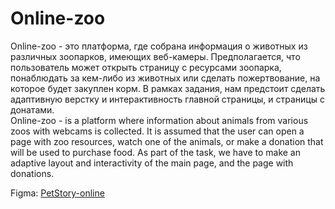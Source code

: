 # Online-zoo

Online-zoo - это платформа, где собрана информация о животных из различных зоопарков, имеющих веб-камеры. Предполагается, что пользователь может открыть страницу с ресурсами зоопарка, понаблюдать за кем-либо из животных или сделать пожертвование, на которое будет закуплен корм. В рамках задания, нам предстоит сделать адаптивную верстку и интерактивность главной страницы, и страницы с донатами.
<br>
Online-zoo - is a platform where information about animals from various zoos with webcams is collected. It is assumed that the user can open a page with zoo resources, watch one of the animals, or make a donation that will be used to purchase food. As part of the task, we have to make an adaptive layout and interactivity of the main page, and the page with donations.


Figma: [PetStory-online](https://www.figma.com/file/Q3GeYxuYzNAYFhqZODikZy/online-zoo-3-weeks-(rikkimonti)?node-id=0%3A1)
